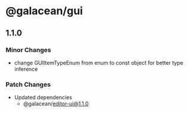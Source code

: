 # @galacean/gui

## 1.1.0

### Minor Changes

- change GUIItemTypeEnum from enum to const object for better type inference

### Patch Changes

- Updated dependencies
  - @galacean/editor-ui@1.1.0
